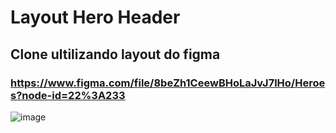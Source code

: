 # Layout Hero Header

## Clone ultilizando layout do figma 
### https://www.figma.com/file/8beZh1CeewBHoLaJvJ7lHo/Heroes?node-id=22%3A233

![image](https://user-images.githubusercontent.com/86307663/193333719-203e4175-944e-47fa-8876-79701b86a4fb.png)
